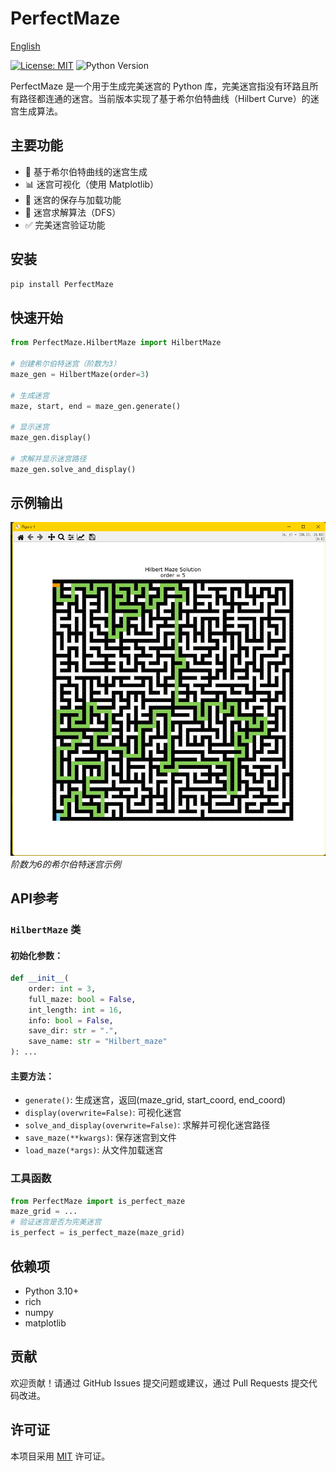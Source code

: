 # PerfectMaze

[English](https://github.com/starwindv/PerfectMaze/blob/main/readme.md)

[![License: MIT](https://img.shields.io/badge/License-MIT-yellow.svg)](https://github.com/starwindv/PerfectMaze/blob/main/LICENSE)
![Python Version](https://img.shields.io/badge/python-3.10+-orange)

PerfectMaze 是一个用于生成完美迷宫的 Python 库，完美迷宫指没有环路且所有路径都连通的迷宫。当前版本实现了基于希尔伯特曲线（Hilbert Curve）的迷宫生成算法。

## 主要功能

- 🧩 基于希尔伯特曲线的迷宫生成
- 📊 迷宫可视化（使用 Matplotlib）
- 💾 迷宫的保存与加载功能
- 🧭 迷宫求解算法（DFS）
- ✅ 完美迷宫验证功能

## 安装

```bash
pip install PerfectMaze
```

## 快速开始

```python
from PerfectMaze.HilbertMaze import HilbertMaze

# 创建希尔伯特迷宫（阶数为3）
maze_gen = HilbertMaze(order=3)

# 生成迷宫
maze, start, end = maze_gen.generate()

# 显示迷宫
maze_gen.display()

# 求解并显示迷宫路径
maze_gen.solve_and_display()
```

## 示例输出

![Hilbert Maze](https://raw.githubusercontent.com/StarWindv/PerfectMaze/refs/heads/main/assets/order6_1.png)
*阶数为6的希尔伯特迷宫示例*

## API参考

### `HilbertMaze` 类

#### 初始化参数：
```python
def __init__(
    order: int = 3,
    full_maze: bool = False,
    int_length: int = 16,
    info: bool = False,
    save_dir: str = ".",
    save_name: str = "Hilbert_maze"
): ...
```

#### 主要方法：
- `generate()`: 生成迷宫，返回(maze_grid, start_coord, end_coord)
- `display(overwrite=False)`: 可视化迷宫
- `solve_and_display(overwrite=False)`: 求解并可视化迷宫路径
- `save_maze(**kwargs)`: 保存迷宫到文件
- `load_maze(*args)`: 从文件加载迷宫

### 工具函数
```python
from PerfectMaze import is_perfect_maze
maze_grid = ...
# 验证迷宫是否为完美迷宫
is_perfect = is_perfect_maze(maze_grid)
```

## 依赖项

- Python 3.10+
- rich
- numpy
- matplotlib

## 贡献

欢迎贡献！请通过 GitHub Issues 提交问题或建议，通过 Pull Requests 提交代码改进。

## 许可证


本项目采用 [MIT](https://github.com/starwindv/PerfectMaze/blob/main/LICENSE) 许可证。
